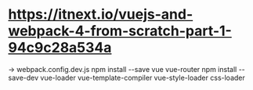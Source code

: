 # https://itnext.io/vuejs-and-webpack-4-from-scratch-part-1-94c9c28a534a

-> webpack.config.dev.js
npm install --save vue vue-router
npm install --save-dev vue-loader vue-template-compiler vue-style-loader css-loader
